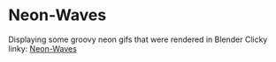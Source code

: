 # Neon-Waves
Displaying some groovy neon gifs that were rendered in Blender
Clicky linky: [Neon-Waves](https://gspin96.github.io/Neon-Waves/)
